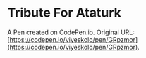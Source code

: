 # Tribute For Ataturk

A Pen created on CodePen.io. Original URL: [https://codepen.io/viyeskolo/pen/GRpzmor](https://codepen.io/viyeskolo/pen/GRpzmor).


